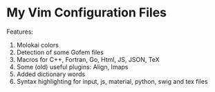 # My Vim Configuration Files

Features:
1. Molokai colors
2. Detection of some Gofem files
3. Macros for C++, Fortran, Go, Html, JS, JSON, TeX
4. Some (old) useful plugins: Align, Imaps
5. Added dictionary words
6. Syntax highlighting for input, js, material, python, swig and tex files
